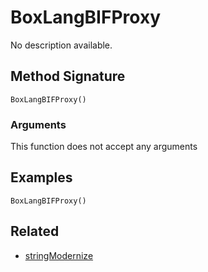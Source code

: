 # BoxLangBIFProxy

No description available.

## Method Signature

```
BoxLangBIFProxy()
```

### Arguments

This function does not accept any arguments

## Examples

```
BoxLangBIFProxy()
```

## Related

* [stringModernize](./../../../../language/reference/built-in-functions/bifs/stringModernize.md)
